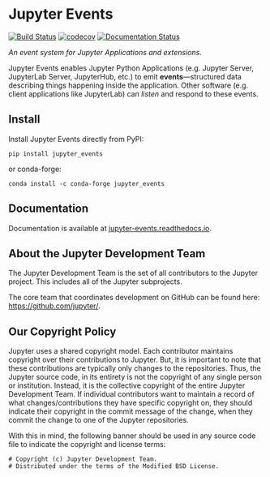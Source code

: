 # Jupyter Events

[![Build Status](https://github.com/jupyter/jupyter_events/actions/workflows/python-tests.yml/badge.svg?query=branch%3Amain++)](https://github.com/jupyter/jupyter_events/actions/workflows/python-tests.yml/badge.svg?query=branch%3Amain++)
[![codecov](https://codecov.io/gh/jupyter/jupyter_events/branch/main/graph/badge.svg?token=S9WiBg2iL0)](https://codecov.io/gh/jupyter/jupyter_events)
[![Documentation Status](https://readthedocs.org/projects/jupyter-events/badge/?version=latest)](http://jupyter-events.readthedocs.io/en/latest/?badge=latest)

_An event system for Jupyter Applications and extensions._

Jupyter Events enables Jupyter Python Applications (e.g. Jupyter Server, JupyterLab Server, JupyterHub, etc.) to emit **events**—structured data describing things happening inside the application. Other software (e.g. client applications like JupyterLab) can _listen_ and respond to these events.

## Install

Install Jupyter Events directly from PyPI:

```
pip install jupyter_events
```

or conda-forge:

```
conda install -c conda-forge jupyter_events
```

## Documentation

Documentation is available at [jupyter-events.readthedocs.io](https://jupyter-events.readthedocs.io).

## About the Jupyter Development Team

The Jupyter Development Team is the set of all contributors to the Jupyter project.
This includes all of the Jupyter subprojects.

The core team that coordinates development on GitHub can be found here:
https://github.com/jupyter/.

## Our Copyright Policy

Jupyter uses a shared copyright model. Each contributor maintains copyright
over their contributions to Jupyter. But, it is important to note that these
contributions are typically only changes to the repositories. Thus, the Jupyter
source code, in its entirety is not the copyright of any single person or
institution. Instead, it is the collective copyright of the entire Jupyter
Development Team. If individual contributors want to maintain a record of what
changes/contributions they have specific copyright on, they should indicate
their copyright in the commit message of the change, when they commit the
change to one of the Jupyter repositories.

With this in mind, the following banner should be used in any source code file
to indicate the copyright and license terms:

```
# Copyright (c) Jupyter Development Team.
# Distributed under the terms of the Modified BSD License.
```
